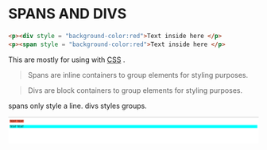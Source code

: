 # SPANS AND DIVS
```HTML
<p><div style = "background-color:red">Text inside here </p>
<p><span style = "background-color:red">Text inside here </p>
```

This are mostly for using with [CSS](02%20-%20Areas/CODING/01%20-%20HTML%20&%20CSS/00%20HTML%20&%20CSS.md) .

>Spans are inline containers to group elements for styling purposes.

>Divs are block containers to group elements for styling purposes.

spans only style a line.
divs styles groups.

![](IMAGE/Captura%20de%20pantalla%202024-04-05%20232930.png)

